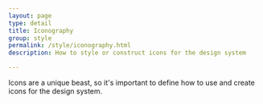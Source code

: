 ```yaml
---
layout: page
type: detail
title: Iconography
group: style
permalink: /style/iconography.html
description: How to style or construct icons for the design system

---
```


Icons are a unique beast, so it's important to define how to use and create icons for the design system.
